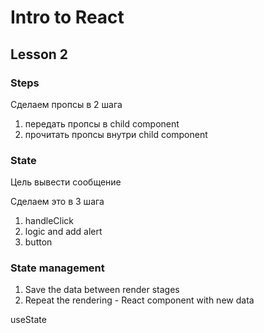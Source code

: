 # Intro to React

## Lesson 2

### Steps

Сделаем пропсы в 2 шага

1. передать пропсы в child component
2. прочитать пропсы внутри child component

### State

Цель вывести сообщение 

Сделаем это в 3 шага

1. handleClick
2. logic and add alert
3. button 

### State management

1) Save the data between render stages
2) Repeat the rendering - React component with new data

useState